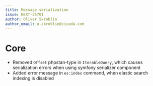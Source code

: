 ```yaml
---
title: Message serialization
issue: NEXT-25701
author: Oliver Skroblin
author_email: o.skroblin@cicada.com
---
```

# Core
* Removed `Offset` phpstan-type in `IterableQuery`, which causes serialization errors when using symfony serializer component
* Added error message in `es:index` command, when elastic search indexing is disabled
